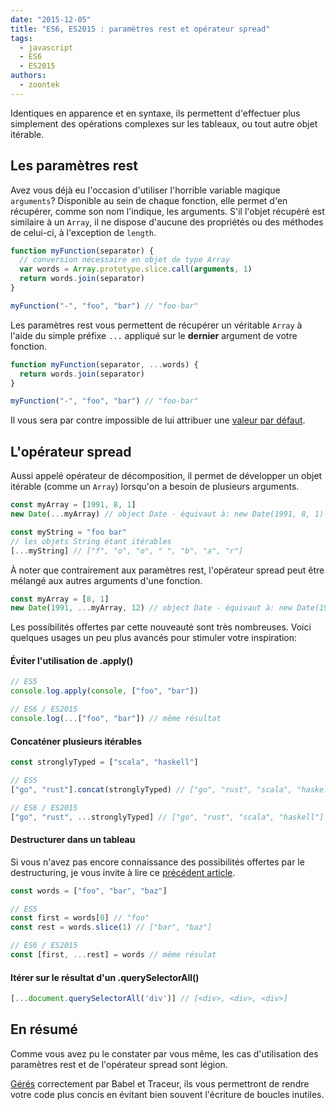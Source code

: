 ```yaml
---
date: "2015-12-05"
title: "ES6, ES2015 : paramètres rest et opérateur spread"
tags:
  - javascript
  - ES6
  - ES2015
authors:
  - zoontek
---
```


Identiques en apparence et en syntaxe, ils permettent d'effectuer plus
simplement des opérations complexes sur les tableaux, ou tout autre objet
itérable.

## Les paramètres rest

Avez vous déjà eu l'occasion d'utiliser l'horrible variable magique `arguments`?
Disponible au sein de chaque fonction, elle permet d'en récupérer, comme son
nom l'indique, les arguments. S'il l'objet récupéré est similaire à un `Array`,
il ne dispose d'aucune des propriétés ou des méthodes de celui-ci, à
l'exception de `length`.

```js
function myFunction(separator) {
  // conversion nécessaire en objet de type Array
  var words = Array.prototype.slice.call(arguments, 1)
  return words.join(separator)
}

myFunction("-", "foo", "bar") // "foo-bar"
```

Les paramètres rest vous permettent de récupérer un véritable `Array` à l'aide
du simple préfixe `...` appliqué sur le **dernier** argument de votre fonction.

```js
function myFunction(separator, ...words) {
  return words.join(separator)
}

myFunction("-", "foo", "bar") // "foo-bar"
```

Il vous sera par contre impossible de lui attribuer une [valeur par défaut](/fr/articles/js/es2015/defaults/).

## L'opérateur spread

Aussi appelé opérateur de décomposition, il permet de développer un objet
itérable (comme un `Array`) lorsqu'on a besoin de plusieurs arguments.

```js
const myArray = [1991, 8, 1]
new Date(...myArray) // object Date - équivaut à: new Date(1991, 8, 1)

const myString = "foo bar"
// les objets String étant itérables
[...myString] // ["f", "o", "o", " ", "b", "a", "r"]
```

À noter que contrairement aux paramètres rest, l'opérateur spread peut être
mélangé aux autres arguments d'une fonction.

```js
const myArray = [8, 1]
new Date(1991, ...myArray, 12) // object Date - équivaut à: new Date(1991, 8, 1, 12)
```

Les possibilités offertes par cette nouveauté sont très nombreuses. Voici
quelques usages un peu plus avancés pour stimuler votre inspiration:

#### Éviter l'utilisation de .apply()

```js
// ES5
console.log.apply(console, ["foo", "bar"])

// ES6 / ES2015
console.log(...["foo", "bar"]) // même résultat
```

#### Concaténer plusieurs itérables

```js
const stronglyTyped = ["scala", "haskell"]

// ES5
["go", "rust"].concat(stronglyTyped) // ["go", "rust", "scala", "haskell"]

// ES6 / ES2015
["go", "rust", ...stronglyTyped] // ["go", "rust", "scala", "haskell"]
```

#### Destructurer dans un tableau

Si vous n'avez pas encore connaissance des possibilités offertes par le
destructuring, je vous invite à lire ce [précédent article](/fr/articles/js/es2015/destructuring/).

```js
const words = ["foo", "bar", "baz"]

// ES5
const first = words[0] // "foo"
const rest = words.slice(1) // ["bar", "baz"]

// ES6 / ES2015
const [first, ...rest] = words // même résulat
```

#### Itérer sur le résultat d'un .querySelectorAll()
```js
[...document.querySelectorAll('div')] // [<div>, <div>, <div>]
```

## En résumé

Comme vous avez pu le constater par vous même, les cas d'utilisation des
paramètres rest et de l'opérateur spread sont légion.

[Gérés](http://kangax.github.io/compat-table/es6/#spread_(...)_operator)
correctement par Babel et Traceur, ils vous permettront de rendre votre code
plus concis en évitant bien souvent l'écriture de boucles inutiles.

